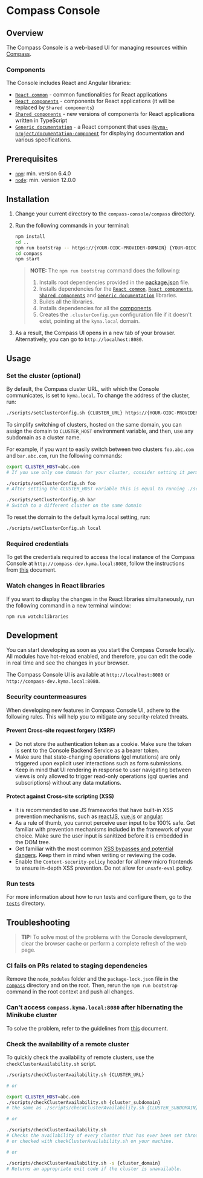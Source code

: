 # Compass Console

## Overview

The Compass Console is a web-based UI for managing resources within [Compass](https://github.com/kyma-incubator/compass).

### Components

The Console includes React and Angular libraries:

- [`React common`](./common) - common functionalities for React applications
- [`React components`](./components/react) - components for React applications (it will be replaced by `Shared components`)
- [`Shared components`](./components/shared) - new versions of components for React applications written in TypeScript
- [`Generic documentation`](./components/generic-documentation) - a React component that uses [`@kyma-project/documentation-component`](https://github.com/kyma-incubator/documentation-component) for displaying documentation and various specifications.

## Prerequisites

- [`npm`](https://www.npmjs.com/): min. version 6.4.0
- [`node`](https://nodejs.org/en/): min. version 12.0.0

## Installation

1. Change your current directory to the `compass-console/compass` directory.

2. Run the following commands in your terminal:

   ```bash
   npm install
   cd ..
   npm run bootstrap -- https://{YOUR-OIDC-PROVIDER-DOMAIN} {YOUR-OIDC-CLIENT-ID}
   cd compass
   npm start
   ```

   > **NOTE:** The `npm run bootstrap` command does the following:
   >
   > 1. Installs root dependencies provided in the [package.json](./package.json) file.
   > 2. Installs dependencies for the [`React common`](./common), [`React components`](./components/react), [`Shared components`](./components/shared) and [`Generic documentation`](./components/generic-documentation) libraries.
   > 3. Builds all the libraries.
   > 4. Installs dependencies for all the [components](#components).
   > 5. Creates the `.clusterConfig.gen` configuration file if it doesn't exist, pointing at the `kyma.local` domain.

3. As a result, the Compass UI opens in a new tab of your browser. Alternatively, you can go to `http://localhost:8080`.

## Usage

### Set the cluster (optional)

By default, the Compass cluster URL, with which the Console communicates, is set to `kyma.local`. To change the address of the cluster, run:

```bash
./scripts/setClusterConfig.sh {CLUSTER_URL} https://{YOUR-OIDC-PROVIDER-DOMAIN} {YOUR-OIDC-CLIENT-ID}
```

To simplify switching of clusters, hosted on the same domain, you can assign the domain to `CLUSTER_HOST` environment variable, and then, use any subdomain as a cluster name.

For example, if you want to easily switch between two clusters `foo.abc.com` and `bar.abc.com`, run the following commands:

```bash
export CLUSTER_HOST=abc.com
# If you use only one domain for your cluster, consider setting it permanently in your shell.

./scripts/setClusterConfig.sh foo
# After setting the CLUSTER_HOST variable this is equal to running ./scripts/.setClusterConfig foo.abc.com

./scripts/setClusterConfig.sh bar
# Switch to a different cluster on the same domain
```

To reset the domain to the default kyma.local setting, run:

```bash
./scripts/setClusterConfig.sh local
```

### Required credentials

To get the credentials required to access the local instance of the Compass Console at `http://compass-dev.kyma.local:8080`, follow the instructions from [this](https://kyma-project.io/docs/master/root/kyma#installation-install-kyma-on-a-cluster-access-the-cluster) document.

### Watch changes in React libraries

If you want to display the changes in the React libraries simultaneously, run the following command in a new terminal window:

```bash
npm run watch:libraries
```

## Development

You can start developing as soon as you start the Compass Console locally. All modules have hot-reload enabled, and therefore, you can edit the code in real time and see the changes in your browser.

The Compass Console UI is available at `http://localhost:8080` or `http://compass-dev.kyma.local:8080`.

### Security countermeasures

When developing new features in Compass Console UI, adhere to the following rules. This will help you to mitigate any security-related threats.

#### Prevent Cross-site request forgery (XSRF)

- Do not store the authentication token as a cookie. Make sure the token is sent to the Console Backend Service as a bearer token.
- Make sure that state-changing operations (gql mutations) are only triggered upon explicit user interactions such as form submissions.
- Keep in mind that UI rendering in response to user navigating between views is only allowed to trigger read-only operations (gql queries and subscriptions) without any data mutations.

#### Protect against Cross-site scripting (XSS)

- It is recommended to use JS frameworks that have built-in XSS prevention mechanisms, such as [reactJS](https://reactjs.org/docs/introducing-jsx.html#jsx-prevents-injection-attacks), [vue.js](https://vuejs.org/v2/guide/security.html#What-Vue-Does-to-Protect-You) or [angular](https://angular.io/guide/security#angulars-cross-site-scripting-security-model).
- As a rule of thumb, you cannot perceive user input to be 100% safe. Get familiar with prevention mechanisms included in the framework of your choice. Make sure the user input is sanitized before it is embedded in the DOM tree.
- Get familiar with the most common [XSS bypasses and potential dangers](https://stackoverflow.com/questions/33644499/what-does-it-mean-when-they-say-react-is-xss-protected). Keep them in mind when writing or reviewing the code.
- Enable the `Content-security-policy` header for all new micro frontends to ensure in-depth XSS prevention. Do not allow for `unsafe-eval` policy.

### Run tests

For more information about how to run tests and configure them, go to the [`tests`](tests) directory.

## Troubleshooting

> **TIP:** To solve most of the problems with the Console development, clear the browser cache or perform a complete refresh of the web page.

### CI fails on PRs related to staging dependencies

Remove the `node_modules` folder and the `package-lock.json` file in the [`compass`](./compass) directory and on the root. Then, rerun the `npm run bootstrap` command in the root context and push all changes.

### Can't access `compass.kyma.local:8080` after hibernating the Minikube cluster

To solve the problem, refer to the guidelines from [this](https://kyma-project.io/docs/#troubleshooting-basic-troubleshooting-can-t-log-in-to-the-console-after-hibernating-the-minikube-cluster) document.

### Check the availability of a remote cluster

To quickly check the availability of remote clusters, use the `checkClusterAvailability.sh` script.

```bash
./scripts/checkClusterAvailability.sh {CLUSTER_URL}

# or

export CLUSTER_HOST=abc.com
./scripts/checkClusterAvailability.sh {cluster_subdomain}
# the same as ./scripts/checkClusterAvailability.sh {CLUSTER_SUBDOMAIN}.abc.com

# or

./scripts/checkClusterAvailability.sh
# Checks the availability of every cluster that has ever been set through setClusterConfig.sh
# or checked with checkClusterAvailability.sh on your machine.

# or

./scripts/checkClusterAvailability.sh -s {cluster_domain}
# Returns an appropriate exit code if the cluster is unavailable.
```
